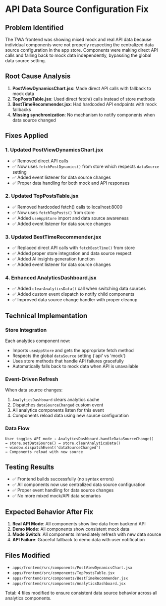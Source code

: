 # API Data Source Configuration Fix

## Problem Identified
The TWA frontend was showing mixed mock and real API data because individual components were not properly respecting the centralized data source configuration in the app store. Components were making direct API calls and falling back to mock data independently, bypassing the global data source setting.

## Root Cause Analysis
1. **PostViewDynamicsChart.jsx**: Made direct API calls with fallback to mock data
2. **TopPostsTable.jsx**: Used direct fetch() calls instead of store methods
3. **BestTimeRecommender.jsx**: Had hardcoded API endpoints with mock fallbacks
4. **Missing synchronization**: No mechanism to notify components when data source changed

## Fixes Applied

### 1. Updated PostViewDynamicsChart.jsx
- ✅ Removed direct API calls
- ✅ Now uses `fetchPostDynamics()` from store which respects `dataSource` setting
- ✅ Added event listener for data source changes
- ✅ Proper data handling for both mock and API responses

### 2. Updated TopPostsTable.jsx
- ✅ Removed hardcoded fetch() calls to localhost:8000
- ✅ Now uses `fetchTopPosts()` from store
- ✅ Added `useAppStore` import and data source awareness
- ✅ Added event listener for data source changes

### 3. Updated BestTimeRecommender.jsx
- ✅ Replaced direct API calls with `fetchBestTime()` from store
- ✅ Added proper store integration and data source respect
- ✅ Added AI insights generation function
- ✅ Added event listener for data source changes

### 4. Enhanced AnalyticsDashboard.jsx
- ✅ Added `clearAnalyticsData()` call when switching data sources
- ✅ Added custom event dispatch to notify child components
- ✅ Improved data source change handler with proper cleanup

## Technical Implementation

### Store Integration
Each analytics component now:
- Imports `useAppStore` and gets the appropriate fetch method
- Respects the global `dataSource` setting ('api' vs 'mock')
- Uses store methods that handle API failures gracefully
- Automatically falls back to mock data when API is unavailable

### Event-Driven Refresh
When data source changes:
1. `AnalyticsDashboard` clears analytics cache
2. Dispatches `dataSourceChanged` custom event
3. All analytics components listen for this event
4. Components reload data using new source configuration

### Data Flow
```
User toggles API mode → AnalyticsDashboard.handleDataSourceChange()
→ store.setDataSource() → store.clearAnalyticsData()
→ window.dispatchEvent('dataSourceChanged')
→ Components reload with new source
```

## Testing Results
- ✅ Frontend builds successfully (no syntax errors)
- ✅ All components now use centralized data source configuration
- ✅ Proper event handling for data source changes
- ✅ No more mixed mock/API data scenarios

## Expected Behavior After Fix
1. **Real API Mode**: All components show live data from backend API
2. **Demo Mode**: All components show consistent mock data
3. **Mode Switch**: All components immediately refresh with new data source
4. **API Failure**: Graceful fallback to demo data with user notification

## Files Modified
- `apps/frontend/src/components/PostViewDynamicsChart.jsx`
- `apps/frontend/src/components/TopPostsTable.jsx`
- `apps/frontend/src/components/BestTimeRecommender.jsx`
- `apps/frontend/src/components/AnalyticsDashboard.jsx`

Total: 4 files modified to ensure consistent data source behavior across all analytics components.
